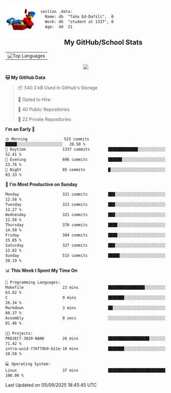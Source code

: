 <img src="parrot_fly_flipped.gif" align="left" height="110">


```assembly
section .data:
  Name: db  "Taha Ed-Dafili",  0
  Work: db  "student at 1337", 0
  Age:  dd  21
```


<div align="center">
  <h2>My GitHub/School Stats</h2>
</div>
<table align="center">
  <tr>
    <td align="center"><img width="450" src="https://github-readme-stats.vercel.app/api/top-langs/?username=0rayn&layout=compact&theme=github_dark&hide=html,makefile,css&exclude_repo=Yona2.0,Nand2Tetris&hide_border=true&langs_count=6" alt="Top Languages" /></td>
<!--     <td align="center"><img src="https://github-readme-streak-stats.herokuapp.com?user=0rayn&theme=github-dark-blue&hide_border=true&border_radius=5" alt="GitHub Streak" /></td>
  </tr> -->
</table>
 <p align="center">
  <a href="https://github.com/0rayn">
    <img src="https://komarev.com/ghpvc/?username=0rayn&color=blue&style=flat)" />
  </a>
</p>

<!--START_SECTION:waka-->
**🐱 My GitHub Data** 

> 📦 540.3 kB Used in GitHub's Storage 
 > 
> 💼 Opted to Hire
 > 
> 📜 40 Public Repositories 
 > 
> 🔑 22 Private Repositories 
 > 
**I'm an Early 🐤** 

```text
🌞 Morning                523 commits         █████░░░░░░░░░░░░░░░░░░░░   20.50 % 
🌆 Daytime                1337 commits        █████████████░░░░░░░░░░░░   52.41 % 
🌃 Evening                606 commits         ██████░░░░░░░░░░░░░░░░░░░   23.76 % 
🌙 Night                  85 commits          █░░░░░░░░░░░░░░░░░░░░░░░░   03.33 % 
```
📅 **I'm Most Productive on Sunday** 

```text
Monday                   321 commits         ███░░░░░░░░░░░░░░░░░░░░░░   12.58 % 
Tuesday                  313 commits         ███░░░░░░░░░░░░░░░░░░░░░░   12.27 % 
Wednesday                321 commits         ███░░░░░░░░░░░░░░░░░░░░░░   12.58 % 
Thursday                 370 commits         ████░░░░░░░░░░░░░░░░░░░░░   14.50 % 
Friday                   384 commits         ████░░░░░░░░░░░░░░░░░░░░░   15.05 % 
Saturday                 327 commits         ███░░░░░░░░░░░░░░░░░░░░░░   12.82 % 
Sunday                   515 commits         █████░░░░░░░░░░░░░░░░░░░░   20.19 % 
```


📊 **This Week I Spent My Time On** 

```text
💬 Programming Languages: 
Makefile                 23 mins             ████████████████░░░░░░░░░   63.82 % 
C                        9 mins              ███████░░░░░░░░░░░░░░░░░░   26.34 % 
Markdown                 3 mins              ██░░░░░░░░░░░░░░░░░░░░░░░   08.37 % 
Assembly                 0 secs              ░░░░░░░░░░░░░░░░░░░░░░░░░   01.46 % 

🐱‍💻 Projects: 
PROJECT-3020-NANO        26 mins             ██████████████████░░░░░░░   71.42 % 
intra-uuid-776f79b9-b11e-10 mins             ███████░░░░░░░░░░░░░░░░░░   28.58 % 

💻 Operating System: 
Linux                    37 mins             █████████████████████████   100.00 % 
```


 Last Updated on 05/09/2025 18:45:45 UTC
<!--END_SECTION:waka-->

